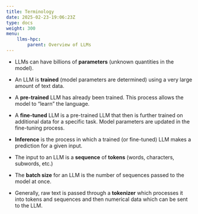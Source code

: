 ```yaml
---
title: Terminology
date: 2025-02-23-19:06:23Z
type: docs 
weight: 300
menu: 
    llms-hpc:
        parent: Overview of LLMs
---
```



* LLMs can have billions of  __parameters__  (unknown quantities in the model).
* An LLM is  __trained__ (model parameters are determined) using a very large amount of text data.
* A  __pre-trained__  LLM has already been trained.  This process allows the model to “learn” the language.
* A  __fine-tuned__  LLM is a pre-trained LLM that then is further trained on additional data for a specific task. Model parameters are updated in the fine-tuning process.
* __Inference__  is the process in which a trained (or fine-tuned) LLM makes a prediction for a given input.

* The input to an LLM is a  __sequence__  of  __tokens__ (words, characters, subwords, etc.)
* The  __batch size__ for an LLM is the number of sequences passed to the model at once.
* Generally, raw text is passed through a  __tokenizer__  which processes it into tokens and sequences and then numerical data which can be sent to the LLM.

